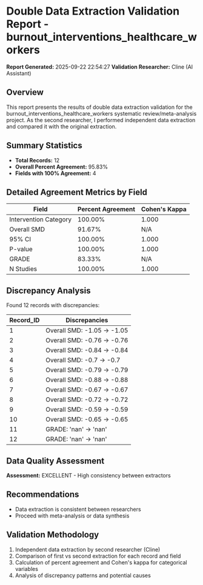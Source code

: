 # Double Data Extraction Validation Report - burnout_interventions_healthcare_workers

**Report Generated:** 2025-09-22 22:54:27
**Validation Researcher:** Cline (AI Assistant)

## Overview
This report presents the results of double data extraction validation for the burnout_interventions_healthcare_workers systematic review/meta-analysis project. As the second researcher, I performed independent data extraction and compared it with the original extraction.

## Summary Statistics
- **Total Records:** 12
- **Overall Percent Agreement:** 95.83%
- **Fields with 100% Agreement:** 4

## Detailed Agreement Metrics by Field

| Field | Percent Agreement | Cohen's Kappa |
|-------|------------------|---------------|
| Intervention Category | 100.00% | 1.000 |
| Overall SMD | 91.67% | N/A |
| 95% CI | 100.00% | 1.000 |
| P-value | 100.00% | 1.000 |
| GRADE | 83.33% | N/A |
| N Studies | 100.00% | 1.000 |

## Discrepancy Analysis

Found 12 records with discrepancies:

| Record_ID | Discrepancies |
|----------|---------------|
| 1 | Overall SMD: -1.05 → -1.05 |
| 2 | Overall SMD: -0.76 → -0.76 |
| 3 | Overall SMD: -0.84 → -0.84 |
| 4 | Overall SMD: -0.7 → -0.7 |
| 5 | Overall SMD: -0.79 → -0.79 |
| 6 | Overall SMD: -0.88 → -0.88 |
| 7 | Overall SMD: -0.67 → -0.67 |
| 8 | Overall SMD: -0.72 → -0.72 |
| 9 | Overall SMD: -0.59 → -0.59 |
| 10 | Overall SMD: -0.65 → -0.65 |
| 11 | GRADE: 'nan' → 'nan' |
| 12 | GRADE: 'nan' → 'nan' |


## Data Quality Assessment

**Assessment:** EXCELLENT - High consistency between extractors

## Recommendations

- Data extraction is consistent between researchers
- Proceed with meta-analysis or data synthesis

## Validation Methodology

1. Independent data extraction by second researcher (Cline)
2. Comparison of first vs second extraction for each record and field
3. Calculation of percent agreement and Cohen's kappa for categorical variables
4. Analysis of discrepancy patterns and potential causes
